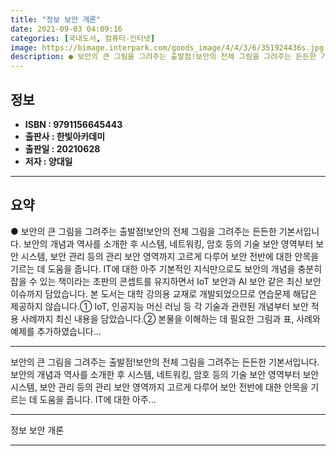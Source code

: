 ```yaml
---
title: "정보 보안 개론"
date: 2021-09-03 04:09:16
categories: [국내도서, 컴퓨터-인터넷]
image: https://bimage.interpark.com/goods_image/4/4/3/6/351924436s.jpg
description: ● 보안의 큰 그림을 그려주는 출발점!보안의 전체 그림을 그려주는 든든한 기본서입니다. 보안의 개념과 역사를 소개한 후 시스템, 네트워킹, 암호 등의 기술 보안 영역부터 보안 시스템, 보안 관리 등의 관리 보안 영역까지 고르게 다루어 보안 전반에 대한 안목을 기르는 데 도움을 줍니다.
---
```


## **정보**

- **ISBN : 9791156645443**
- **출판사 : 한빛아카데미**
- **출판일 : 20210628**
- **저자 : 양대일**

------



## **요약**

●  보안의 큰 그림을 그려주는 출발점!보안의 전체 그림을 그려주는 든든한 기본서입니다. 보안의 개념과 역사를 소개한 후 시스템, 네트워킹, 암호 등의 기술 보안 영역부터 보안 시스템, 보안 관리 등의 관리 보안 영역까지 고르게 다루어 보안 전반에 대한 안목을 기르는 데 도움을 줍니다. IT에 대한 아주 기본적인 지식만으로도 보안의 개념을 충분히 잡을 수 있는 책이라는 초판의 콘셉트를 유지하면서 IoT 보안과 AI 보안 같은 최신 보안 이슈까지 담았습니다. 본 도서는 대학 강의용 교재로 개발되었으므로 연습문제 해답은 제공하지 않습니다.① IoT, 인공지능 머신 러닝 등 각 기술과 관련된 개념부터 보안 적용 사례까지 최신 내용을 담았습니다.② 본물을 이해하는 데 필요한 그림과 표, 사례와 예제를 추가하였습니다...

------

보안의 큰 그림을 그려주는 출발점!보안의 전체 그림을 그려주는 든든한 기본서입니다. 보안의 개념과 역사를 소개한 후 시스템, 네트워킹, 암호 등의 기술 보안 영역부터 보안 시스템, 보안 관리 등의 관리 보안 영역까지 고르게 다루어 보안 전반에 대한 안목을 기르는 데 도움을 줍니다. IT에 대한 아주... 

------


정보 보안 개론 

------


